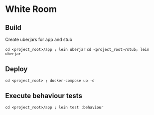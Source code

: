 # White Room

## Build

Create uberjars for app and stub

`cd <project_root>/app ; lein uberjar`
`cd <project_root>/stub; lein uberjar`

## Deploy

`cd <project_root> ; docker-compose up -d`

## Execute behaviour tests

`cd <project_root>/app ; lein test :behaviour`
